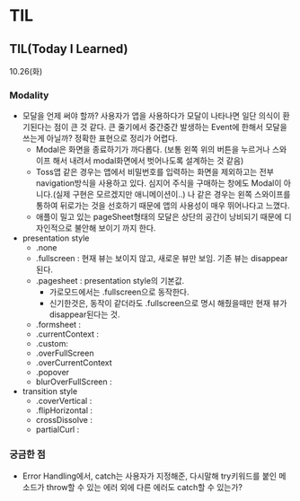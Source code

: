# TIL

## **TIL(Today I Learned)**

10.26(화)

### Modality

- 모달을 언제 써야 할까? 사용자가 앱을 사용하다가 모달이 나타나면 일단 의식이 환기된다는 점이 큰 것 같다. 큰 줄기에서 중간중간 발생하는 Event에 한해서 모달을 쓰는게 아닐까? 정확한 표현으로 정리가 어렵다.
    - Modal은 화면을 종료하기가 까다롭다. (보통 왼쪽 위의 버튼을 누르거나 스와이프 해서 내려서 modal화면에서 벗어나도록 설계하는 것 같음)
    - Toss앱 같은 경우는 앱에서 비밀번호를 입력하는 화면을 제외하고는 전부 navigation방식을 사용하고 있다. 심지어 주식을 구매하는 창에도 Modal이 아니다.(실제 구현은 모르겠지만 애니메이션이..) 나 같은 경우는 왼쪽 스와이프를 통하여 뒤로가는 것을 선호하기 때문에 앱의 사용성이 매우 뛰어나다고 느꼈다.
    - 애플이 밀고 있는 pageSheet형태의 모달은 상단의 공간이 낭비되기 때문에 디자인적으로 불안해 보이기 까지 한다.
- presentation style
    - .none
    - .fullscreen : 현재 뷰는 보이지 않고, 새로운 뷰만 보임. 기존 뷰는 disappear된다.
    - .pagesheet : presentation style의 기본값.
        - 가로모드에서는 .fullscreen으로 동작한다.
        - 신기한것은, 동작이 같더라도 .fullscreen으로 명시 해줬을때만 현재 뷰가 disappear된다는 것.
    - .formsheet :
    - .currentContext :
    - .custom:
    - .overFullScreen
    - .overCurrentContext
    - .popover
    - blurOverFullScreen :
- transition style
    - .coverVertical :
    - .flipHorizontal :
    - crossDissolve :
    - partialCurl :

### 궁금한 점

- Error Handling에서, catch는 사용자가 지정해준, 다시말해 try키워드를 붙인 메소드가 throw할 수 있는 에러 외에 다른 에러도 catch할 수 있는가?